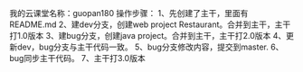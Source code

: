 我的云课堂名称：guopan180
操作步骤：
1、先创建了主干，里面有README.md
2、建dev分支，创建web project Restaurant。合并到主干，主干打1.0版本
3、建bug分支，创建java project。合并到主干，主干打2.0版本
4、更新dev，bug分支与主干代码一致。
5、bug分支修改内容，提交到master.
6、bug同步主干代码。
7、主干打3.0版本
